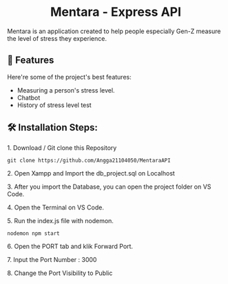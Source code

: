 <h1 align="center" id="title">Mentara - Express API</h1>

<p id="description">Mentara is an application created to help people especially Gen-Z measure the level of stress they experience.</p>

<h2>🧐 Features</h2>

Here're some of the project's best features:

- Measuring a person's stress level.
- Chatbot
- History of stress level test

<h2>🛠️ Installation Steps:</h2>

<p>1. Download / Git clone this Repository</p>

```
git clone https://github.com/Angga21104050/MentaraAPI
```

<p>2. Open Xampp and Import the db_project.sql on Localhost</p>

<p>3. After you import the Database, you can open the project folder on VS Code.</p>

<p>4. Open the Terminal on VS Code.</p>

<p>5. Run the index.js file with nodemon.</p>

```
nodemon npm start
```

<p>6. Open the PORT tab and klik Forward Port.</p>

<p>7. Input the Port Number : 3000</p>

<p>8. Change the Port Visibility to Public</p>
